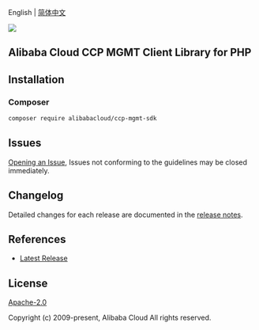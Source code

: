 English | [简体中文](README-CN.md)

![](https://aliyunsdk-pages.alicdn.com/icons/AlibabaCloud.svg)

## Alibaba Cloud CCP MGMT Client Library for PHP

## Installation

### Composer

```bash
composer require alibabacloud/ccp-mgmt-sdk
```

## Issues

[Opening an Issue](https://github.com/aliyun/aliyun-ccp/issues/new), Issues not conforming to the guidelines may be closed immediately.

## Changelog

Detailed changes for each release are documented in the [release notes](./ChangeLog.txt).

## References

* [Latest Release](https://github.com/aliyun/aliyun-ccp)

## License

[Apache-2.0](http://www.apache.org/licenses/LICENSE-2.0)

Copyright (c) 2009-present, Alibaba Cloud All rights reserved.
